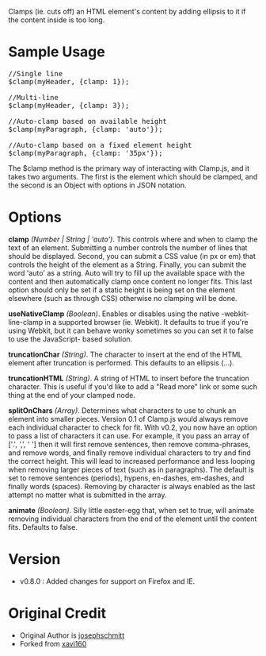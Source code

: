 Clamps (ie. cuts off) an HTML element's content by adding ellipsis to it if the
content inside is too long.


# Sample Usage

<pre>
//Single line
$clamp(myHeader, {clamp: 1});

//Multi-line
$clamp(myHeader, {clamp: 3});

//Auto-clamp based on available height
$clamp(myParagraph, {clamp: 'auto'});

//Auto-clamp based on a fixed element height
$clamp(myParagraph, {clamp: '35px'});
</pre>

The $clamp method is the primary way of interacting with Clamp.js, and it takes two
arguments. The first is the element which should be clamped, and the second is an
Object with options in JSON notation.


# Options

**clamp** _(Number | String | 'auto')_. This controls where and when to clamp the
text of an element. Submitting a number controls the number of lines that should
be displayed. Second, you can submit a CSS value (in px or em) that controls the
height of the element as a String. Finally, you can submit the word 'auto' as a string.
Auto will try to fill up the available space with the content and then automatically
clamp once content no longer fits. This last option should only be set if a static
height is being set on the element elsewhere (such as through CSS) otherwise no
clamping will be done.

**useNativeClamp** _(Boolean)_. Enables or disables using the native -webkit-line-clamp
in a supported browser (ie. Webkit). It defaults to true if you're using Webkit,
but it can behave wonky sometimes so you can set it to false to use the JavaScript-
based solution.

**truncationChar** _(String)_. The character to insert at the end of the HTML element
after truncation is performed. This defaults to an ellipsis (…).

**truncationHTML** _(String)_. A string of HTML to insert before the truncation character.
This is useful if you'd like to add a "Read more" link or some such thing at the end of
your clamped node.

**splitOnChars** _(Array)_. Determines what characters to use to chunk an element into
smaller pieces. Version 0.1 of Clamp.js would always remove each individual character
to check for fit. With v0.2, you now have an option to pass a list of characters it
can use. For example, it you pass an array of ['.', ',', ' '] then it will first remove
sentences, then remove comma-phrases, and remove words, and finally remove individual
characters to try and find the correct height. This will lead to increased performance
and less looping when removing larger pieces of text (such as in paragraphs). The default
is set to remove sentences (periods), hypens, en-dashes, em-dashes, and finally words
(spaces). Removing by character is always enabled as the last attempt no matter what
is submitted in the array.

**animate** _(Boolean)_. Silly little easter-egg that, when set to true, will animate
removing individual characters from the end of the element until the content fits.
Defaults to false.

# Version
- v0.8.0 : Added changes for support on Firefox and IE.

# Original Credit
- Original Author is [josephschmitt](https://github.com/josephschmitt/Clamp.js/)
- Forked from [xavi160](https://github.com/xavi160/Clamp.js)
